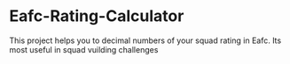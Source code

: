 # Eafc-Rating-Calculator
This project helps you to decimal numbers of your squad rating in Eafc. Its most useful in squad vuilding challenges
